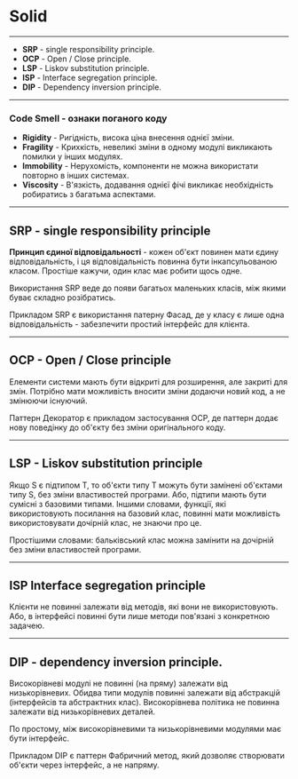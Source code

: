 # Solid
---
* **SRP** - single responsibility principle.
* **OCP** - Open / Close principle.
* **LSP** - Liskov substitution principle.
* **ISP** - Interface segregation principle.
* **DIP** - Dependency inversion principle.

---
### Code Smell - ознаки поганого коду

* **Rigidity** - Ригідність, висока ціна внесення однієї зміни.
* **Fragility** - Крихкість, невеликі зміни в одному модулі викликають помилки у інших модулях.
* **Immobility** - Нерухомість, компоненти не можна використати повторно в інших системах.
* **Viscosity** - В'язкість, додавання однієї фічі викликає необхідність робиратись з багатьма аспектами.

---
## SRP - single responsibility principle
**Принцип єдиної відповідальності** - кожен об'єкт повинен мати єдину відповідальність, і ця відповідальність повинна бути інкапсульованою класом. Простіше кажучи, один клас має робити щось одне. 

Використання SRP веде до появи багатьох маленьких класів, між якими буває складно розібратись. 

Прикладом SRP є використання патерну Фасад, де у класу є лише одна відповідальність - забезпечити простий інтерфейс для клієнта.

---
## OCP - Open / Close principle
Елементи системи мають бути відкриті для розширення, але закриті для змін. Потрібно мати можливість вносити зміни додаючи новий код, а не змінюючи існуючий.

Паттерн Декоратор є прикладом застосування OCP, де паттерн додає нову поведінку до об'єкту без зміни оригінального коду.

---
## LSP - Liskov substitution principle
Якщо S є підтипом T, то об'єкти типу T можуть бути замінені об'єктами типу S, без зміни властивостей програми. Або, підтипи мають бути сумісні з базовими типами. Іншими словами, функції, які використовують посилання на базовий клас, повинні мати можливість використовувати дочірній клас, не знаючи про це.

Простішими словами: бальківський клас можна замінити на дочірній без зміни властивостей програми.

---
## ISP Interface segregation principle
Клієнти не повинні залежати від методів, які вони не використовують. Або, в інтерфейсі повинні бути лише методи пов'язані з конкретною задачею.

---
## DIP - dependency inversion principle.
Високорівневі модулі не повинні (на пряму) залежати від низькорівневих. Обидва типи модулів повинні залежати від абстракцій (інтерфейсів та абстрактних клас). Високорівнева політика не повинна залежати від низькорівневих деталей.

По простому, між високорівневими та низькорівневими модулями має бути інтерфейс.

Прикладом DIP є паттерн Фабричний метод, який дозволяє створювати об'єкти через інтерфейс, а не напряму.
